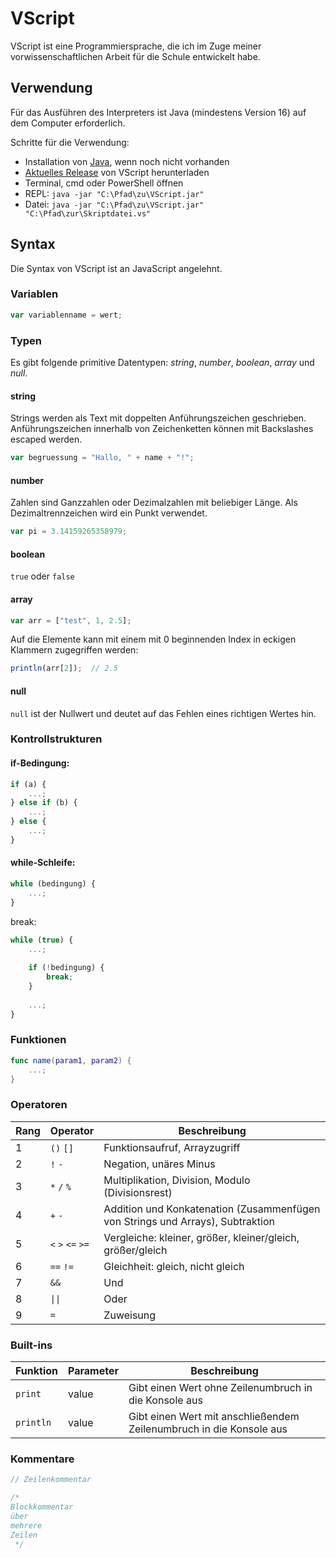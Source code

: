 # VScript

VScript ist eine Programmiersprache, die ich im Zuge meiner 
vorwissenschaftlichen Arbeit für die Schule entwickelt habe.

## Verwendung

Für das Ausführen des Interpreters ist Java (mindestens Version 16) auf dem Computer erforderlich.

Schritte für die Verwendung:
- Installation von [Java](https://adoptium.net), wenn noch nicht vorhanden
- [Aktuelles Release](https://github.com/MaxiHuHe04/VScript/releases/latest) von VScript herunterladen
- Terminal, cmd oder PowerShell öffnen
- REPL: `java -jar "C:\Pfad\zu\VScript.jar"`
- Datei: `java -jar "C:\Pfad\zu\VScript.jar" "C:\Pfad\zur\Skriptdatei.vs"`

## Syntax
Die Syntax von VScript ist an JavaScript angelehnt.

### Variablen

```js
var variablenname = wert;
```

### Typen

Es gibt folgende primitive Datentypen: *string*, *number*, *boolean*, *array* und *null*.

#### string

Strings werden als Text mit doppelten Anführungszeichen geschrieben.
Anführungszeichen innerhalb von Zeichenketten können mit Backslashes escaped werden.
```js
var begruessung = "Hallo, " + name + "!";
```

#### number

Zahlen sind Ganzzahlen oder Dezimalzahlen mit beliebiger Länge.
Als Dezimaltrennzeichen wird ein Punkt verwendet.
```js
var pi = 3.14159265358979;
```

#### boolean

`true` oder `false`

#### array

```js
var arr = ["test", 1, 2.5];
```

Auf die Elemente kann mit einem mit 0 beginnenden Index in eckigen Klammern zugegriffen werden:
```js
println(arr[2]);  // 2.5
```

#### null

`null` ist der Nullwert und deutet auf das Fehlen eines richtigen Wertes hin.

### Kontrollstrukturen

#### if-Bedingung:
```js
if (a) {
    ...;
} else if (b) {
    ...;
} else {
    ...;
}
```

#### while-Schleife:
```js
while (bedingung) {
    ...;
}
```

break:
```js
while (true) {
    ...;
    
    if (!bedingung) {
        break;
    }
    
    ...;
}

```


### Funktionen
```swift
func name(param1, param2) {
    ...;
}
```


### Operatoren

| Rang | Operator                  | Beschreibung                                                                   |
|------|---------------------------|--------------------------------------------------------------------------------|
| 1    | `()` `[]`                 | Funktionsaufruf, Arrayzugriff                                                  |
| 2    | `!` `-`                   | Negation, unäres Minus                                                         |
| 3    | `*` `/` `%`               | Multiplikation, Division, Modulo (Divisionsrest)                               |
| 4    | `+` `-`                   | Addition und Konkatenation (Zusammenfügen von Strings und Arrays), Subtraktion |
| 5    | `<` `>` `<=` `>=`         | Vergleiche: kleiner, größer, kleiner/gleich, größer/gleich                     |
| 6    | `==` `!=`                 | Gleichheit: gleich, nicht gleich                                               |
| 7    | `&&`                      | Und                                                                            |
| 8    | <code>&#124;&#124;</code> | Oder                                                                           |
| 9    | `=`                       | Zuweisung                                                                      |

### Built-ins

| Funktion  | Parameter | Beschreibung                                                        |
|-----------|-----------|---------------------------------------------------------------------|
| `print`   | value     | Gibt einen Wert ohne Zeilenumbruch in die Konsole aus               |
| `println` | value     | Gibt einen Wert mit anschließendem Zeilenumbruch in die Konsole aus |

### Kommentare

```js
// Zeilenkommentar

/*
Blockkommentar
über
mehrere
Zeilen
 */
```